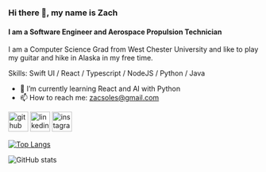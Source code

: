 ### Hi there 👋, my name is Zach
#### I am a Software Engineer and Aerospace Propulsion Technician

I am a Computer Science Grad from West Chester University and like to play my guitar and hike in Alaska in my free time.

Skills: Swift UI / React / Typescript / NodeJS / Python / Java

- 🌱 I’m currently learning React and AI with Python 
- 📫 How to reach me: zacsoles@gmail.com 


[<img src='https://cdn.jsdelivr.net/npm/simple-icons@3.0.1/icons/github.svg' alt='github' height='40'>](https://github.com/ZachSoles)  [<img src='https://cdn.jsdelivr.net/npm/simple-icons@3.0.1/icons/linkedin.svg' alt='linkedin' height='40'>](https://www.linkedin.com/in/zachery-soles-9b00a212a/)  [<img src='https://cdn.jsdelivr.net/npm/simple-icons@3.0.1/icons/instagram.svg' alt='instagram' height='40'>](https://www.instagram.com/zach__soles/)  

[![Top Langs](https://github-readme-stats.vercel.app/api/top-langs/?username=ZachSoles)](https://github.com/anuraghazra/github-readme-stats)

![GitHub stats](https://github-readme-stats.vercel.app/api?username=ZachSoles&show_icons=true)  

